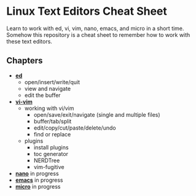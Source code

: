 # Linux Text Editors Cheat Sheet

Learn to work with ed, vi, vim, nano, emacs, and micro in a short time. Somehow this repository is a cheat sheet to remember how to work with these text editors. 


## Chapters
- [**ed**](/ed.md)
	- open/insert/write/quit
	- view and navigate
	- edit the buffer
- [**vi-vim**](/vi-vim.md)
	- working with vi/vim
		- open/save/exit/navigate (single and multiple files)
		- buffer/tab/split
		- edit/copy/cut/paste/delete/undo
		- find or replace
	- plugins
		- install plugins
		- toc generator
		- NERDTree
		- vim-fugitive
- [**nano**](/nano.md) in progress
- [**emacs**](/emacs.md) in progress
- [**micro**](micro.md) in progress


